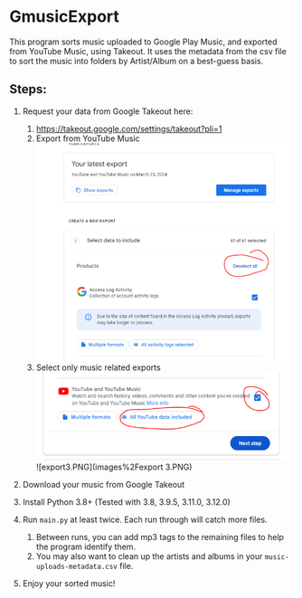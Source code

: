 # GmusicExport
This program sorts music uploaded to Google Play Music, and exported from YouTube Music, using Takeout.
It uses the metadata from the csv file to sort the music into folders by Artist/Album on a best-guess basis.

## Steps:
1. Request your data from Google Takeout here:
   1. https://takeout.google.com/settings/takeout?pli=1
   2. Export from YouTube Music
      ![export1.PNG](images%2Fexport1.PNG)
   3. Select only music related exports
      ![export2.PNG](images%2Fexport2.PNG)
      ![export3.PNG](images%2Fexport 3.PNG)

2. Download your music from Google Takeout
3. Install Python 3.8+ (Tested with 3.8, 3.9.5, 3.11.0, 3.12.0)
4. Run `main.py` at least twice. Each run through will catch more files. 
   1. Between runs, you can add mp3 tags to the remaining files to help the program identify them. 
   2. You may also want to clean up the artists and albums in your `music-uploads-metadata.csv` file.
5. Enjoy your sorted music!

